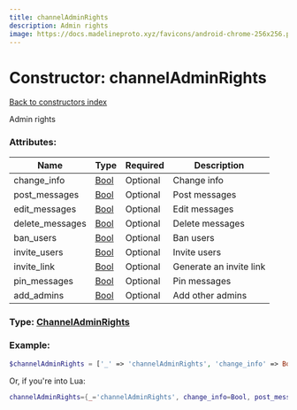 ```yaml
---
title: channelAdminRights
description: Admin rights
image: https://docs.madelineproto.xyz/favicons/android-chrome-256x256.png
---
```

# Constructor: channelAdminRights  
[Back to constructors index](index.md)



Admin rights

### Attributes:

| Name     |    Type       | Required | Description |
|----------|---------------|----------|-------------|
|change\_info|[Bool](../types/Bool.md) | Optional|Change info|
|post\_messages|[Bool](../types/Bool.md) | Optional|Post messages|
|edit\_messages|[Bool](../types/Bool.md) | Optional|Edit messages|
|delete\_messages|[Bool](../types/Bool.md) | Optional|Delete messages|
|ban\_users|[Bool](../types/Bool.md) | Optional|Ban users|
|invite\_users|[Bool](../types/Bool.md) | Optional|Invite users|
|invite\_link|[Bool](../types/Bool.md) | Optional|Generate an invite link|
|pin\_messages|[Bool](../types/Bool.md) | Optional|Pin messages|
|add\_admins|[Bool](../types/Bool.md) | Optional|Add other admins|



### Type: [ChannelAdminRights](../types/ChannelAdminRights.md)


### Example:

```php
$channelAdminRights = ['_' => 'channelAdminRights', 'change_info' => Bool, 'post_messages' => Bool, 'edit_messages' => Bool, 'delete_messages' => Bool, 'ban_users' => Bool, 'invite_users' => Bool, 'invite_link' => Bool, 'pin_messages' => Bool, 'add_admins' => Bool];
```  


Or, if you're into Lua:

```lua
channelAdminRights={_='channelAdminRights', change_info=Bool, post_messages=Bool, edit_messages=Bool, delete_messages=Bool, ban_users=Bool, invite_users=Bool, invite_link=Bool, pin_messages=Bool, add_admins=Bool}

```


